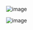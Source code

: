 ![image](https://user-images.githubusercontent.com/76823502/182031791-1a206c3c-11d3-4aaf-b4fe-6a607a73e2cb.png)

![image](https://user-images.githubusercontent.com/76823502/182031806-5ffc3460-8e02-4a38-b63d-999d7f0c1d45.png)

